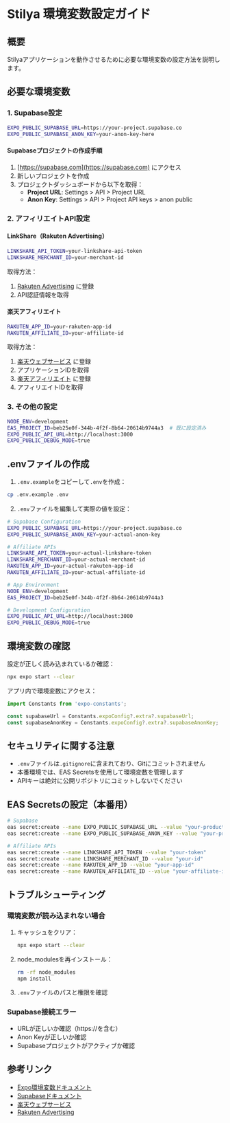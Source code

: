 # Stilya 環境変数設定ガイド

## 概要
Stilyaアプリケーションを動作させるために必要な環境変数の設定方法を説明します。

## 必要な環境変数

### 1. Supabase設定
```bash
EXPO_PUBLIC_SUPABASE_URL=https://your-project.supabase.co
EXPO_PUBLIC_SUPABASE_ANON_KEY=your-anon-key-here
```

#### Supabaseプロジェクトの作成手順
1. [https://supabase.com](https://supabase.com) にアクセス
2. 新しいプロジェクトを作成
3. プロジェクトダッシュボードから以下を取得：
   - **Project URL**: Settings > API > Project URL
   - **Anon Key**: Settings > API > Project API keys > anon public

### 2. アフィリエイトAPI設定

#### LinkShare（Rakuten Advertising）
```bash
LINKSHARE_API_TOKEN=your-linkshare-api-token
LINKSHARE_MERCHANT_ID=your-merchant-id
```

取得方法：
1. [Rakuten Advertising](https://rakutenadvertising.com/) に登録
2. API認証情報を取得

#### 楽天アフィリエイト
```bash
RAKUTEN_APP_ID=your-rakuten-app-id
RAKUTEN_AFFILIATE_ID=your-affiliate-id
```

取得方法：
1. [楽天ウェブサービス](https://webservice.rakuten.co.jp/) に登録
2. アプリケーションIDを取得
3. [楽天アフィリエイト](https://affiliate.rakuten.co.jp/) に登録
4. アフィリエイトIDを取得

### 3. その他の設定
```bash
NODE_ENV=development
EAS_PROJECT_ID=beb25e0f-344b-4f2f-8b64-20614b9744a3  # 既に設定済み
EXPO_PUBLIC_API_URL=http://localhost:3000
EXPO_PUBLIC_DEBUG_MODE=true
```

## .envファイルの作成

1. `.env.example`をコピーして`.env`を作成：
```bash
cp .env.example .env
```

2. `.env`ファイルを編集して実際の値を設定：
```bash
# Supabase Configuration
EXPO_PUBLIC_SUPABASE_URL=https://your-project.supabase.co
EXPO_PUBLIC_SUPABASE_ANON_KEY=your-actual-anon-key

# Affiliate APIs
LINKSHARE_API_TOKEN=your-actual-linkshare-token
LINKSHARE_MERCHANT_ID=your-actual-merchant-id
RAKUTEN_APP_ID=your-actual-rakuten-app-id
RAKUTEN_AFFILIATE_ID=your-actual-affiliate-id

# App Environment
NODE_ENV=development
EAS_PROJECT_ID=beb25e0f-344b-4f2f-8b64-20614b9744a3

# Development Configuration  
EXPO_PUBLIC_API_URL=http://localhost:3000
EXPO_PUBLIC_DEBUG_MODE=true
```

## 環境変数の確認

設定が正しく読み込まれているか確認：
```bash
npx expo start --clear
```

アプリ内で環境変数にアクセス：
```typescript
import Constants from 'expo-constants';

const supabaseUrl = Constants.expoConfig?.extra?.supabaseUrl;
const supabaseAnonKey = Constants.expoConfig?.extra?.supabaseAnonKey;
```

## セキュリティに関する注意

- `.env`ファイルは`.gitignore`に含まれており、Gitにコミットされません
- 本番環境では、EAS Secretsを使用して環境変数を管理します
- APIキーは絶対に公開リポジトリにコミットしないでください

## EAS Secretsの設定（本番用）

```bash
# Supabase
eas secret:create --name EXPO_PUBLIC_SUPABASE_URL --value "your-production-url"
eas secret:create --name EXPO_PUBLIC_SUPABASE_ANON_KEY --value "your-production-key"

# Affiliate APIs
eas secret:create --name LINKSHARE_API_TOKEN --value "your-token"
eas secret:create --name LINKSHARE_MERCHANT_ID --value "your-id"
eas secret:create --name RAKUTEN_APP_ID --value "your-app-id"
eas secret:create --name RAKUTEN_AFFILIATE_ID --value "your-affiliate-id"
```

## トラブルシューティング

### 環境変数が読み込まれない場合
1. キャッシュをクリア：
   ```bash
   npx expo start --clear
   ```

2. node_modulesを再インストール：
   ```bash
   rm -rf node_modules
   npm install
   ```

3. `.env`ファイルのパスと権限を確認

### Supabase接続エラー
- URLが正しいか確認（https://を含む）
- Anon Keyが正しいか確認
- Supabaseプロジェクトがアクティブか確認

## 参考リンク

- [Expo環境変数ドキュメント](https://docs.expo.dev/guides/environment-variables/)
- [Supabaseドキュメント](https://supabase.com/docs)
- [楽天ウェブサービス](https://webservice.rakuten.co.jp/)
- [Rakuten Advertising](https://rakutenadvertising.com/)
